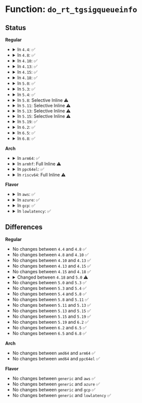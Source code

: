 # Function: <code>do_rt_tgsigqueueinfo</code>

## Status
<b>Regular</b>
<ul>
<li>
<details>
<summary>In <code>4.4</code>: ✅</summary>

```c
int do_rt_tgsigqueueinfo(pid_t tgid, pid_t pid, int sig, siginfo_t *info);
```

**Collision:** Unique Static

**Inline:** No

**Transformation:** False

**Instances:**

```
In kernel/signal.c (ffffffff8108f4a0)
Location: kernel/signal.c:2982
Inline: False
Direct callers:
  - kernel/signal.c:SYSC_rt_tgsigqueueinfo
  - kernel/signal.c:C_SYSC_rt_tgsigqueueinfo
```
**Symbols:**

```
ffffffff8108f4a0-ffffffff8108f50e: do_rt_tgsigqueueinfo (STB_LOCAL)
```
</details>
</li>
<li>
<details>
<summary>In <code>4.8</code>: ✅</summary>

```c
int do_rt_tgsigqueueinfo(pid_t tgid, pid_t pid, int sig, siginfo_t *info);
```

**Collision:** Unique Static

**Inline:** No

**Transformation:** False

**Instances:**

```
In kernel/signal.c (ffffffff81092510)
Location: kernel/signal.c:2982
Inline: False
Direct callers:
  - kernel/signal.c:C_SYSC_rt_tgsigqueueinfo
  - kernel/signal.c:SYSC_rt_tgsigqueueinfo
```
**Symbols:**

```
ffffffff81092510-ffffffff81092584: do_rt_tgsigqueueinfo (STB_LOCAL)
```
</details>
</li>
<li>
<details>
<summary>In <code>4.10</code>: ✅</summary>

```c
int do_rt_tgsigqueueinfo(pid_t tgid, pid_t pid, int sig, siginfo_t *info);
```

**Collision:** Unique Static

**Inline:** No

**Transformation:** False

**Instances:**

```
In kernel/signal.c (ffffffff810974a0)
Location: kernel/signal.c:2995
Inline: False
Direct callers:
  - kernel/signal.c:C_SYSC_rt_tgsigqueueinfo
  - kernel/signal.c:SYSC_rt_tgsigqueueinfo
```
**Symbols:**

```
ffffffff810974a0-ffffffff81097514: do_rt_tgsigqueueinfo (STB_LOCAL)
```
</details>
</li>
<li>
<details>
<summary>In <code>4.13</code>: ✅</summary>

```c
int do_rt_tgsigqueueinfo(pid_t tgid, pid_t pid, int sig, siginfo_t *info);
```

**Collision:** Unique Static

**Inline:** No

**Transformation:** False

**Instances:**

```
In kernel/signal.c (ffffffff810947b0)
Location: kernel/signal.c:3050
Inline: False
Direct callers:
  - kernel/signal.c:C_SYSC_rt_tgsigqueueinfo
  - kernel/signal.c:SYSC_rt_tgsigqueueinfo
```
**Symbols:**

```
ffffffff810947b0-ffffffff81094824: do_rt_tgsigqueueinfo (STB_LOCAL)
```
</details>
</li>
<li>
<details>
<summary>In <code>4.15</code>: ✅</summary>

```c
int do_rt_tgsigqueueinfo(pid_t tgid, pid_t pid, int sig, siginfo_t *info);
```

**Collision:** Unique Static

**Inline:** No

**Transformation:** False

**Instances:**

```
In kernel/signal.c (ffffffff8109b650)
Location: kernel/signal.c:3071
Inline: False
Direct callers:
  - kernel/signal.c:C_SYSC_rt_tgsigqueueinfo
  - kernel/signal.c:SYSC_rt_tgsigqueueinfo
```
**Symbols:**

```
ffffffff8109b650-ffffffff8109b6c4: do_rt_tgsigqueueinfo (STB_LOCAL)
```
</details>
</li>
<li>
<details>
<summary>In <code>4.18</code>: ✅</summary>

```c
int do_rt_tgsigqueueinfo(pid_t tgid, pid_t pid, int sig, siginfo_t *info);
```

**Collision:** Unique Static

**Inline:** No

**Transformation:** False

**Instances:**

```
In kernel/signal.c (ffffffff8109f700)
Location: kernel/signal.c:3304
Inline: False
Direct callers:
  - kernel/signal.c:__do_compat_sys_rt_tgsigqueueinfo
  - kernel/signal.c:__do_sys_rt_tgsigqueueinfo
```
**Symbols:**

```
ffffffff8109f700-ffffffff8109f771: do_rt_tgsigqueueinfo (STB_LOCAL)
```
</details>
</li>
<li>
<details>
<summary>In <code>5.0</code>: ✅</summary>

```c
int do_rt_tgsigqueueinfo(pid_t tgid, pid_t pid, int sig, kernel_siginfo_t *info);
```

**Collision:** Unique Static

**Inline:** No

**Transformation:** False

**Instances:**

```
In kernel/signal.c (ffffffff810a7990)
Location: kernel/signal.c:3631
Inline: False
Direct callers:
  - kernel/signal.c:__x32_compat_sys_rt_tgsigqueueinfo
  - kernel/signal.c:__ia32_compat_sys_rt_tgsigqueueinfo
  - kernel/signal.c:__ia32_sys_rt_tgsigqueueinfo
  - kernel/signal.c:__x64_sys_rt_tgsigqueueinfo
```
**Symbols:**

```
ffffffff810a7990-ffffffff810a79fb: do_rt_tgsigqueueinfo (STB_LOCAL)
```
</details>
</li>
<li>
<details>
<summary>In <code>5.3</code>: ✅</summary>

```c
int do_rt_tgsigqueueinfo(pid_t tgid, pid_t pid, int sig, kernel_siginfo_t *info);
```

**Collision:** Unique Static

**Inline:** No

**Transformation:** False

**Instances:**

```
In kernel/signal.c (ffffffff810ae140)
Location: kernel/signal.c:3879
Inline: False
Direct callers:
  - kernel/signal.c:__x32_compat_sys_rt_tgsigqueueinfo
  - kernel/signal.c:__ia32_compat_sys_rt_tgsigqueueinfo
  - kernel/signal.c:__ia32_sys_rt_tgsigqueueinfo
  - kernel/signal.c:__x64_sys_rt_tgsigqueueinfo
```
**Symbols:**

```
ffffffff810ae140-ffffffff810ae1b7: do_rt_tgsigqueueinfo (STB_LOCAL)
```
</details>
</li>
<li>
<details>
<summary>In <code>5.4</code>: ✅</summary>

```c
int do_rt_tgsigqueueinfo(pid_t tgid, pid_t pid, int sig, kernel_siginfo_t *info);
```

**Collision:** Unique Static

**Inline:** No

**Transformation:** False

**Instances:**

```
In kernel/signal.c (ffffffff810b4750)
Location: kernel/signal.c:3887
Inline: False
Direct callers:
  - kernel/signal.c:__x32_compat_sys_rt_tgsigqueueinfo
  - kernel/signal.c:__ia32_compat_sys_rt_tgsigqueueinfo
  - kernel/signal.c:__ia32_sys_rt_tgsigqueueinfo
  - kernel/signal.c:__x64_sys_rt_tgsigqueueinfo
```
**Symbols:**

```
ffffffff810b4750-ffffffff810b47c7: do_rt_tgsigqueueinfo (STB_LOCAL)
```
</details>
</li>
<li>
<details>
<summary>In <code>5.8</code>: Selective Inline ⚠️</summary>

```c
int do_rt_tgsigqueueinfo(pid_t tgid, pid_t pid, int sig, kernel_siginfo_t *info);
```

**Collision:** Unique Static

**Inline:** Selective

**Transformation:** False

**Instances:**

```
In kernel/signal.c (ffffffff810bcee0)
Location: kernel/signal.c:3905
Inline: True
Inline callers:
  - kernel/signal.c:__x32_compat_sys_rt_tgsigqueueinfo
  - kernel/signal.c:__x64_sys_rt_tgsigqueueinfo
Direct callers:
  - kernel/signal.c:__ia32_compat_sys_rt_tgsigqueueinfo
  - kernel/signal.c:__ia32_sys_rt_tgsigqueueinfo
```
**Symbols:**

```
ffffffff810bcc60-ffffffff810bccd7: do_rt_tgsigqueueinfo (STB_LOCAL)
```
</details>
</li>
<li>
<details>
<summary>In <code>5.11</code>: Selective Inline ⚠️</summary>

```c
int do_rt_tgsigqueueinfo(pid_t tgid, pid_t pid, int sig, kernel_siginfo_t *info);
```

**Collision:** Unique Static

**Inline:** Selective

**Transformation:** False

**Instances:**

```
In kernel/signal.c (ffffffff810b8140)
Location: kernel/signal.c:3926
Inline: True
Inline callers:
  - kernel/signal.c:__x32_compat_sys_rt_tgsigqueueinfo
  - kernel/signal.c:__x64_sys_rt_tgsigqueueinfo
Direct callers:
  - kernel/signal.c:__ia32_compat_sys_rt_tgsigqueueinfo
  - kernel/signal.c:__ia32_sys_rt_tgsigqueueinfo
```
**Symbols:**

```
ffffffff810b7f80-ffffffff810b7ff7: do_rt_tgsigqueueinfo (STB_LOCAL)
```
</details>
</li>
<li>
<details>
<summary>In <code>5.13</code>: Selective Inline ⚠️</summary>

```c
int do_rt_tgsigqueueinfo(pid_t tgid, pid_t pid, int sig, kernel_siginfo_t *info);
```

**Collision:** Unique Static

**Inline:** Selective

**Transformation:** False

**Instances:**

```
In kernel/signal.c (ffffffff810b96c5)
Location: kernel/signal.c:3948
Inline: True
Inline callers:
  - kernel/signal.c:__x32_compat_sys_rt_tgsigqueueinfo
  - kernel/signal.c:__x64_sys_rt_tgsigqueueinfo
Direct callers:
  - kernel/signal.c:__ia32_compat_sys_rt_tgsigqueueinfo
  - kernel/signal.c:__ia32_sys_rt_tgsigqueueinfo
```
**Symbols:**

```
ffffffff810b9500-ffffffff810b9577: do_rt_tgsigqueueinfo (STB_LOCAL)
```
</details>
</li>
<li>
<details>
<summary>In <code>5.15</code>: Selective Inline ⚠️</summary>

```c
int do_rt_tgsigqueueinfo(pid_t tgid, pid_t pid, int sig, kernel_siginfo_t *info);
```

**Collision:** Unique Static

**Inline:** Selective

**Transformation:** False

**Instances:**

```
In kernel/signal.c (ffffffff810cbcd5)
Location: kernel/signal.c:4036
Inline: True
Inline callers:
  - kernel/signal.c:__x64_compat_sys_rt_tgsigqueueinfo
  - kernel/signal.c:__x64_sys_rt_tgsigqueueinfo
Direct callers:
  - kernel/signal.c:__ia32_compat_sys_rt_tgsigqueueinfo
  - kernel/signal.c:__ia32_sys_rt_tgsigqueueinfo
```
**Symbols:**

```
ffffffff810cbb10-ffffffff810cbb87: do_rt_tgsigqueueinfo (STB_LOCAL)
```
</details>
</li>
<li>
<details>
<summary>In <code>5.19</code>: ✅</summary>

```c
int do_rt_tgsigqueueinfo(pid_t tgid, pid_t pid, int sig, kernel_siginfo_t *info);
```

**Collision:** Unique Static

**Inline:** No

**Transformation:** False

**Instances:**

```
In kernel/signal.c (ffffffff810e2c40)
Location: kernel/signal.c:4019
Inline: False
Direct callers:
  - kernel/signal.c:__ia32_compat_sys_rt_tgsigqueueinfo
  - kernel/signal.c:__ia32_sys_rt_tgsigqueueinfo
  - kernel/signal.c:__x64_sys_rt_tgsigqueueinfo
```
**Symbols:**

```
ffffffff810e2c40-ffffffff810e2cca: do_rt_tgsigqueueinfo (STB_LOCAL)
```
</details>
</li>
<li>
<details>
<summary>In <code>6.2</code>: ✅</summary>

```c
int do_rt_tgsigqueueinfo(pid_t tgid, pid_t pid, int sig, kernel_siginfo_t *info);
```

**Collision:** Unique Static

**Inline:** No

**Transformation:** False

**Instances:**

```
In kernel/signal.c (ffffffff811030f0)
Location: kernel/signal.c:4021
Inline: False
Direct callers:
  - kernel/signal.c:__ia32_compat_sys_rt_tgsigqueueinfo
  - kernel/signal.c:__ia32_sys_rt_tgsigqueueinfo
  - kernel/signal.c:__x64_sys_rt_tgsigqueueinfo
```
**Symbols:**

```
ffffffff811030f0-ffffffff8110317a: do_rt_tgsigqueueinfo (STB_LOCAL)
```
</details>
</li>
<li>
<details>
<summary>In <code>6.5</code>: ✅</summary>

```c
int do_rt_tgsigqueueinfo(pid_t tgid, pid_t pid, int sig, kernel_siginfo_t *info);
```

**Collision:** Unique Static

**Inline:** No

**Transformation:** False

**Instances:**

```
In kernel/signal.c (ffffffff8110f330)
Location: kernel/signal.c:4045
Inline: False
Direct callers:
  - kernel/signal.c:__ia32_compat_sys_rt_tgsigqueueinfo
  - kernel/signal.c:__ia32_sys_rt_tgsigqueueinfo
  - kernel/signal.c:__x64_sys_rt_tgsigqueueinfo
```
**Symbols:**

```
ffffffff8110f330-ffffffff8110f3ba: do_rt_tgsigqueueinfo (STB_LOCAL)
```
</details>
</li>
<li>
<details>
<summary>In <code>6.8</code>: ✅</summary>

```c
int do_rt_tgsigqueueinfo(pid_t tgid, pid_t pid, int sig, kernel_siginfo_t *info);
```

**Collision:** Unique Static

**Inline:** No

**Transformation:** False

**Instances:**

```
In kernel/signal.c (ffffffff81118cb0)
Location: kernel/signal.c:4056
Inline: False
Direct callers:
  - kernel/signal.c:__ia32_compat_sys_rt_tgsigqueueinfo
  - kernel/signal.c:__ia32_sys_rt_tgsigqueueinfo
  - kernel/signal.c:__x64_sys_rt_tgsigqueueinfo
```
**Symbols:**

```
ffffffff81118cb0-ffffffff81118d3a: do_rt_tgsigqueueinfo (STB_LOCAL)
```
</details>
</li>
</ul>
<b>Arch</b>
<ul>
<li>
<details>
<summary>In <code>arm64</code>: ✅</summary>

```c
int do_rt_tgsigqueueinfo(pid_t tgid, pid_t pid, int sig, kernel_siginfo_t *info);
```

**Collision:** Unique Static

**Inline:** No

**Transformation:** False

**Instances:**

```
In kernel/signal.c (ffff8000101107f0)
Location: kernel/signal.c:3887
Inline: False
Direct callers:
  - kernel/signal.c:__arm64_compat_sys_rt_tgsigqueueinfo
  - kernel/signal.c:__arm64_sys_rt_tgsigqueueinfo
```
**Symbols:**

```
ffff8000101107f0-ffff800010110880: do_rt_tgsigqueueinfo (STB_LOCAL)
```
</details>
</li>
<li>
<details>
<summary>In <code>armhf</code>: Full Inline ⚠️</summary>

**Collision:** Unique Static

**Inline:** Full

**Transformation:** False

**Instances:**

```
In kernel/signal.c (c0369ae0)
Location: kernel/signal.c:3887
Inline: True
Inline callers:
  - kernel/signal.c:__se_sys_rt_tgsigqueueinfo
```
</details>
</li>
<li>
<details>
<summary>In <code>ppc64el</code>: ✅</summary>

```c
int do_rt_tgsigqueueinfo(pid_t tgid, pid_t pid, int sig, kernel_siginfo_t *info);
```

**Collision:** Unique Static

**Inline:** No

**Transformation:** False

**Instances:**

```
In kernel/signal.c (c000000000158010)
Location: kernel/signal.c:3887
Inline: False
Direct callers:
  - kernel/signal.c:__se_compat_sys_rt_tgsigqueueinfo
  - kernel/signal.c:__se_sys_rt_tgsigqueueinfo
```
**Symbols:**

```
c000000000158010-c000000000158110: do_rt_tgsigqueueinfo (STB_LOCAL)
```
</details>
</li>
<li>
<details>
<summary>In <code>riscv64</code>: Full Inline ⚠️</summary>

**Collision:** Unique Static

**Inline:** Full

**Transformation:** False

**Instances:**

```
In kernel/signal.c (ffffffe0000d19d0)
Location: kernel/signal.c:3887
Inline: True
Inline callers:
  - kernel/signal.c:__se_sys_rt_tgsigqueueinfo
```
</details>
</li>
</ul>
<b>Flavor</b>
<ul>
<li>
<details>
<summary>In <code>aws</code>: ✅</summary>

```c
int do_rt_tgsigqueueinfo(pid_t tgid, pid_t pid, int sig, kernel_siginfo_t *info);
```

**Collision:** Unique Static

**Inline:** No

**Transformation:** False

**Instances:**

```
In kernel/signal.c (ffffffff810aeac0)
Location: kernel/signal.c:3887
Inline: False
Direct callers:
  - kernel/signal.c:__x32_compat_sys_rt_tgsigqueueinfo
  - kernel/signal.c:__ia32_compat_sys_rt_tgsigqueueinfo
  - kernel/signal.c:__ia32_sys_rt_tgsigqueueinfo
  - kernel/signal.c:__x64_sys_rt_tgsigqueueinfo
```
**Symbols:**

```
ffffffff810aeac0-ffffffff810aeb37: do_rt_tgsigqueueinfo (STB_LOCAL)
```
</details>
</li>
<li>
<details>
<summary>In <code>azure</code>: ✅</summary>

```c
int do_rt_tgsigqueueinfo(pid_t tgid, pid_t pid, int sig, kernel_siginfo_t *info);
```

**Collision:** Unique Static

**Inline:** No

**Transformation:** False

**Instances:**

```
In kernel/signal.c (ffffffff8109d410)
Location: kernel/signal.c:3887
Inline: False
Direct callers:
  - kernel/signal.c:__x32_compat_sys_rt_tgsigqueueinfo
  - kernel/signal.c:__ia32_compat_sys_rt_tgsigqueueinfo
  - kernel/signal.c:__ia32_sys_rt_tgsigqueueinfo
  - kernel/signal.c:__x64_sys_rt_tgsigqueueinfo
```
**Symbols:**

```
ffffffff8109d410-ffffffff8109d487: do_rt_tgsigqueueinfo (STB_LOCAL)
```
</details>
</li>
<li>
<details>
<summary>In <code>gcp</code>: ✅</summary>

```c
int do_rt_tgsigqueueinfo(pid_t tgid, pid_t pid, int sig, kernel_siginfo_t *info);
```

**Collision:** Unique Static

**Inline:** No

**Transformation:** False

**Instances:**

```
In kernel/signal.c (ffffffff810ae020)
Location: kernel/signal.c:3887
Inline: False
Direct callers:
  - kernel/signal.c:__x32_compat_sys_rt_tgsigqueueinfo
  - kernel/signal.c:__ia32_compat_sys_rt_tgsigqueueinfo
  - kernel/signal.c:__ia32_sys_rt_tgsigqueueinfo
  - kernel/signal.c:__x64_sys_rt_tgsigqueueinfo
```
**Symbols:**

```
ffffffff810ae020-ffffffff810ae097: do_rt_tgsigqueueinfo (STB_LOCAL)
```
</details>
</li>
<li>
<details>
<summary>In <code>lowlatency</code>: ✅</summary>

```c
int do_rt_tgsigqueueinfo(pid_t tgid, pid_t pid, int sig, kernel_siginfo_t *info);
```

**Collision:** Unique Static

**Inline:** No

**Transformation:** False

**Instances:**

```
In kernel/signal.c (ffffffff810b6290)
Location: kernel/signal.c:3887
Inline: False
Direct callers:
  - kernel/signal.c:__x32_compat_sys_rt_tgsigqueueinfo
  - kernel/signal.c:__ia32_compat_sys_rt_tgsigqueueinfo
  - kernel/signal.c:__ia32_sys_rt_tgsigqueueinfo
  - kernel/signal.c:__x64_sys_rt_tgsigqueueinfo
```
**Symbols:**

```
ffffffff810b6290-ffffffff810b6307: do_rt_tgsigqueueinfo (STB_LOCAL)
```
</details>
</li>
</ul>

## Differences
<b>Regular</b>
<ul>
<li>
No changes between <code>4.4</code> and <code>4.8</code> ✅
</li>
<li>
No changes between <code>4.8</code> and <code>4.10</code> ✅
</li>
<li>
No changes between <code>4.10</code> and <code>4.13</code> ✅
</li>
<li>
No changes between <code>4.13</code> and <code>4.15</code> ✅
</li>
<li>
No changes between <code>4.15</code> and <code>4.18</code> ✅
</li>
<li>
<details>
<summary>Changed between <code>4.18</code> and <code>5.0</code> ⚠️</summary>
<ul>
<li>
<b>Param type changed. </b>
<code>siginfo_t *info</code> ➡️ <code>kernel_siginfo_t *info</code>
</li>
</ul>
</details>
</li>
<li>
No changes between <code>5.0</code> and <code>5.3</code> ✅
</li>
<li>
No changes between <code>5.3</code> and <code>5.4</code> ✅
</li>
<li>
No changes between <code>5.4</code> and <code>5.8</code> ✅
</li>
<li>
No changes between <code>5.8</code> and <code>5.11</code> ✅
</li>
<li>
No changes between <code>5.11</code> and <code>5.13</code> ✅
</li>
<li>
No changes between <code>5.13</code> and <code>5.15</code> ✅
</li>
<li>
No changes between <code>5.15</code> and <code>5.19</code> ✅
</li>
<li>
No changes between <code>5.19</code> and <code>6.2</code> ✅
</li>
<li>
No changes between <code>6.2</code> and <code>6.5</code> ✅
</li>
<li>
No changes between <code>6.5</code> and <code>6.8</code> ✅
</li>
</ul>
<b>Arch</b>
<ul>
<li>
No changes between <code>amd64</code> and <code>arm64</code> ✅
</li>
<li>
No changes between <code>amd64</code> and <code>ppc64el</code> ✅
</li>
</ul>
<b>Flavor</b>
<ul>
<li>
No changes between <code>generic</code> and <code>aws</code> ✅
</li>
<li>
No changes between <code>generic</code> and <code>azure</code> ✅
</li>
<li>
No changes between <code>generic</code> and <code>gcp</code> ✅
</li>
<li>
No changes between <code>generic</code> and <code>lowlatency</code> ✅
</li>
</ul>
